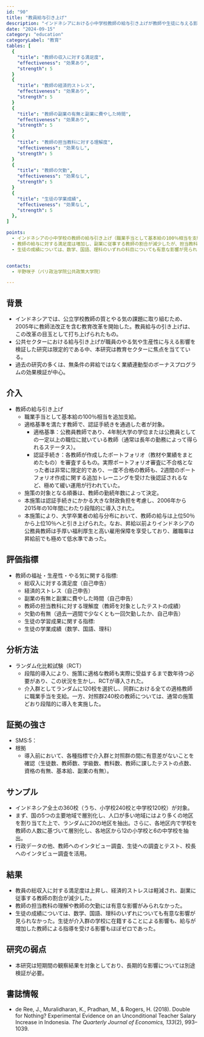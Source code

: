 ```yaml
---
id: "90"
title: "教員給与引き上げ"
description: "インドネシアにおける小中学校教師の給与引き上げが教師や生徒に与える影響"
date: "2024-09-15"
category: "education"
categoryLabel: "教育"
tables: [
  {
    "title": "教師の収入に対する満足度",
    "effectiveness": "効果あり",
    "strength": 5
  }
  {
    "title": "教師の経済的ストレス",
    "effectiveness": "効果あり",
    "strength": 5
  }
  {
    "title": "教師の副業の有無と副業に費やした時間",
    "effectiveness": "効果あり",
    "strength": 5
  }
  {
    "title": "教師の担当教科に対する理解度",
    "effectiveness": "効果なし",
    "strength": 5
  }
  {
    "title": "教師の欠勤",
    "effectiveness": "効果なし",
    "strength": 5
  }
  {
    "title": "生徒の学業成績",
    "effectiveness": "効果なし",
    "strength": 5
  },
]

points:
  - インドネシアの小中学校の教師の給与引き上げ（職業手当として基本給の100％相当を支給）の効果について、2009年から2012年にかけて検証した。
  - 教師の給与に対する満足度は増加し、副業に従事する教師の割合が減少したが、担当教科の理解や欠勤には有意な影響がみられなかった。
  - 生徒の成績については、数学、国語、理科のいずれの科目についても有意な影響が見られなかった。


contacts:
  - 平野咲子（パリ政治学院公共政策大学院）

---
```


## 背景
- インドネシアでは、公立学校教師の質とやる気の課題に取り組むため、2005年に教師法改正を含む教育改革を開始した。教員給与の引き上げは、この改革の目玉として打ち上げられたもの。
- 公共セクターにおける給与引き上げが職員のやる気や生産性に与える影響を検証した研究は限定的である中、本研究は教育セクターに焦点を当てている。
- 過去の研究の多くは、無条件の昇給ではなく業績連動型のボーナスプログラムの効果検証が中心。


## 介入
- 教師の給与引き上げ
  - 職業手当として基本給の100％相当を追加支給。
  - 適格基準を満たす教師で、認証手続きを通過した者が対象。
    - 適格基準：公務員教師であり、4年制大学の学位または公務員としての一定以上の職位に就いている教師（通常は長年の勤務によって得られるステータス）。
    - 認証手続き：各教師が作成したポートフォリオ（教材や業績をまとめたもの）を審査するもの。実際ポートフォリオ審査に不合格となった者は非常に限定的であり、一度不合格の教師も、2週間のポートフォリオ作成に関する追加トレーニングを受けた後認証されるなど、極めて緩い運用が行われていた。
  - 施策の対象となる順番は、教師の勤続年数によって決定。
  - 本施策は認証手続きにかかる大きな財政負担を考慮し、2006年から2015年の10年間にわたり段階的に導入された。
  - 本施策により、大学卒業者の給与分布において、教師の給与は上位50％から上位10％へと引き上げられた。なお、昇給以前よりインドネシアの公務員教師は手厚い福利厚生と高い雇用保障を享受しており、離職率は昇給前でも極めて低水準であった。

## 評価指標
- 教師の福祉・生産性・やる気に関する指標: 
  - 総収入に対する満足度（自己申告）
  - 経済的ストレス（自己申告）
  - 副業の有無と副業に費やした時間（自己申告）
  - 教師の担当教科に対する理解度（教師を対象としたテストの成績）
  - 欠勤の有無（過去一週間で少なくとも一回欠勤したか、自己申告）
  - 生徒の学習成果に関する指標: 
  - 生徒の学業成績（数学、国語、理科）

## 分析方法
  - ランダム化比較試験（RCT）
    - 段階的導入により、施策に適格な教師も実際に受益するまで数年待つ必要があり、この状況を生かし、RCTが導入された。
    - 介入群としてランダムに120校を選択し、同群における全ての適格教師に職業手当を支給。一方、対照群240校の教師については、通常の施策どおり段階的に導入を実施した。

## 証拠の強さ
- SMS:5：
- 根拠
  - 導入前において、各種指標で介入群と対照群の間に有意差がないことを確認（生徒数、教師数、学級数、教科数、教師に課したテストの点数、資格の有無、基本給、副業の有無）。

## サンプル
- インドネシア全土の360校（うち、小学校240校と中学校120校）が対象。
- まず、国の5つの主要地域で層別化し、人口が多い地域にはより多くの地区を割り当てた上で、ランダムに20の地区を抽出。さらに、各地区内で学校を教師の人数に基づいて層別化し、各地区から12の小学校と6の中学校を抽出。
- 行政データの他、教師へのインタビュー調査、生徒への調査とテスト、校長へのインタビュー調査を活用。

## 結果
- 教員の総収入に対する満足度は上昇し、経済的ストレスは軽減され、副業に従事する教師の割合が減少した。
- 教師の担当教科の理解や教師の欠勤には有意な影響がみられなかった。
- 生徒の成績については、数学、国語、理科のいずれについても有意な影響が見られなかった。生徒が介入群の学校に在籍することによる影響も、給与が増加した教師による指導を受ける影響もほぼゼロであった。

## 研究の弱点
- 本研究は短期間の観察結果を対象としており、長期的な影響については別途検証が必要。

## 書誌情報
  - de Ree, J., Muralidharan, K., Pradhan, M., & Rogers, H. (2018). Double for Nothing? Experimental Evidence on an Unconditional Teacher Salary Increase in Indonesia. *The Quarterly Journal of Economics, 133*(2), 993–1039.


